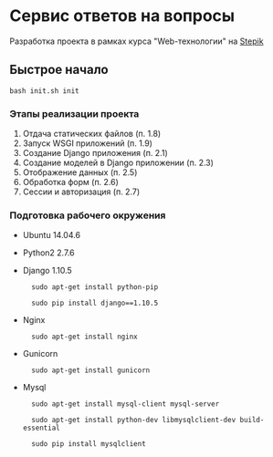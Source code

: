 # Сервис ответов на вопросы

Разработка проекта в рамках курса "Web-технологии" на [Stepik](https://stepik.org/154)



## Быстрое начало

    bash init.sh init


### Этапы реализации проекта

1. Отдача статических файлов (п. 1.8)
1. Запуск WSGI приложений (п. 1.9)
1. Создание Django приложения (п. 2.1)
1. Создание моделей в Django приложении (п. 2.3)
1. Отображение данных (п. 2.5)
1. Обработка форм (п. 2.6)
1. Сессии и авторизация (п. 2.7)


### Подготовка рабочего окружения

- Ubuntu 14.04.6
- Python2 2.7.6
- Django 1.10.5

        sudo apt-get install python-pip

        sudo pip install django==1.10.5

- Nginx

        sudo apt-get install nginx

- Gunicorn

        sudo apt-get install gunicorn

- Mysql

        sudo apt-get install mysql-client mysql-server

        sudo apt-get install python-dev libmysqlclient-dev build-essential

        sudo pip install mysqlclient

